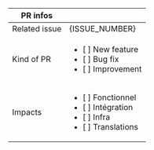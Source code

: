 | PR infos      |                                                                                                      |
| ------------- | ---------------------------------------------------------------------------------------------------- |
| Related issue | {ISSUE_NUMBER}                                                                                       |
| Kind of PR    | <ul><li>[ ] New feature</li><li>[ ] Bug fix</li><li>[ ] Improvement</li></ul>                        |
| Impacts       | <ul><li>[ ] Fonctionnel</li><li>[ ] Intégration</li><li>[ ] Infra</li><li>[ ] Translations</li></ul> |
